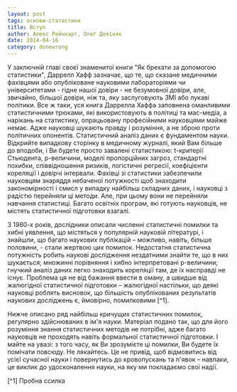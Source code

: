 ```yaml
---
layout: post
tags: основи-статистики
title: Вступ
author: Алекс Рейнхарт, Олег Девіняк
date: 2014-04-16 
category: donewrong
---
```

<p>У заключній главі своєї знаменитої книги "Як брехати за допомогою статистики", Даррелл Хафф зазначає, що те, що сказане медичними фахівцями або опубліковане науковими лабораторіями чи університетами - гідне нашої довіри - не безумовної довіри, але, звичайно, більшої довіри, ніж та, яку заслуговують ЗМІ або лукаві політики.
Все ж таки, уся книга Даррелла Хаффа заповнена оманливими статистичними трюками, які використовують в політиці та мас-медіа, а нарікань на статистику, опрацьовану професійними науковцями майже немає.
Адже науковці шукають правду і розуміння, а не зброю проти політичних опонентів.
Статистичний аналіз даних є фундаментом науки. Відкрийте випадкову сторінку в медичному журналі, який Вам більше до вподоби, і Ви будете просто завалені статистикою: t-критерії Стьюдента, р-величини, моделі пропорційних загроз, стандартні похибки, співвідношення ризиків, логістичні регресії, коефіцієнти кореляції і довірчі інтервали.
Фахівці зі статистики забезпечили науковцям знаряддя небаченої потужності щоб знаходити закономірності і смисл у випадку найбільш складних даних, і науковці з радістю перейняли ці методи.
Але, при цьому вони не перейняли навчання статистиці. Багато освітніх програм, які готують науковців, не містять статистичної підготовки взагалі.</p>

<p>З 1980-х років, дослідники описали численні статистичні помилки та хибні уявлення, що містяться у популярній науковій літературі, і знайшли, що багато наукових публікацій – можливо, навіть, більше половини, - стали жертвою цих помилок.
Недостатня статистична потужність робить наукові дослідження нездатними знайти те, що в них шукається; множинні порівняння і хибно інтерпретовані р-величини; гнучкий аналіз даних легко знаходить кореляції там, де їх насправді не існує.
Проблема ця не від бажання ввести в оману, а швидше від жалюгідної статистичної підготовки – жалюгідної настільки, що деякі науковці роблять висновок, що більшість опублікованих результатів наукових досліджень є, ймовірно, помилковими [^1].</p>

<p>Нижче описано ряд найбільш кричущих статистичних помилок, регулярно здійснюваних в ім'я науки.
Матеріал подано так, що для його розуміння знання статистичних методів не потрібні, адже багато науковців не проходять навіть формальної статистичної підготовки.
І майте на увазі: з того часу, як Ви зрозумієте ці помилки, Ви будете їх помічати повсюду. Не лякайтесь.
Це не привід, щоб відмовитись від усієї сучасної науки і повернутись до кровопускань та п'явок – навпаки, це виклик до удосконалення науки, на яку ми покладаємо свої надії.</p>

[^1] Пробна ссилка
